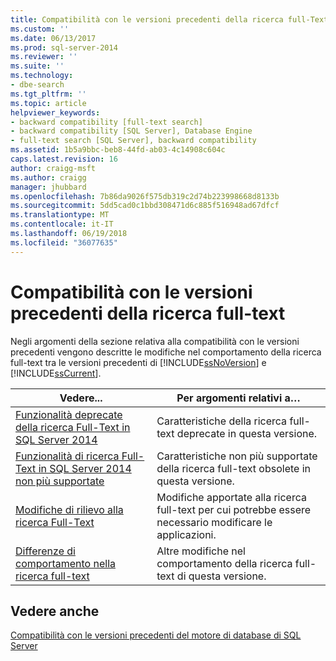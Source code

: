 ```yaml
---
title: Compatibilità con le versioni precedenti della ricerca full-Text | Documenti Microsoft
ms.custom: ''
ms.date: 06/13/2017
ms.prod: sql-server-2014
ms.reviewer: ''
ms.suite: ''
ms.technology:
- dbe-search
ms.tgt_pltfrm: ''
ms.topic: article
helpviewer_keywords:
- backward compatibility [full-text search]
- backward compatibility [SQL Server], Database Engine
- full-text search [SQL Server], backward compatibility
ms.assetid: 1b5a9bbc-beb8-44fd-ab03-4c14908c604c
caps.latest.revision: 16
author: craigg-msft
ms.author: craigg
manager: jhubbard
ms.openlocfilehash: 7b86da9026f575db319c2d74b223998668d8133b
ms.sourcegitcommit: 5dd5cad0c1bbd308471d6c885f516948ad67dfcf
ms.translationtype: MT
ms.contentlocale: it-IT
ms.lasthandoff: 06/19/2018
ms.locfileid: "36077635"
---
```

# <a name="full-text-search-backward-compatibility"></a>Compatibilità con le versioni precedenti della ricerca full-text
  Negli argomenti della sezione relativa alla compatibilità con le versioni precedenti vengono descritte le modifiche nel comportamento della ricerca full-text tra le versioni precedenti di [!INCLUDE[ssNoVersion](../includes/ssnoversion-md.md)] e [!INCLUDE[ssCurrent](../includes/sscurrent-md.md)].  
  
|Vedere...|Per argomenti relativi a…|  
|----------|-----------------------|  
|[Funzionalità deprecate della ricerca Full-Text in SQL Server 2014](../relational-databases/search/deprecated-full-text-search-features-in-sql-server-2016.md)|Caratteristiche della ricerca full-text deprecate in questa versione.|  
|[Funzionalità di ricerca Full-Text in SQL Server 2014 non più supportate](../../2014/database-engine/discontinued-full-text-search-features-in-sql-server-2014.md)|Caratteristiche non più supportate della ricerca full-text obsolete in questa versione.|  
|[Modifiche di rilievo alla ricerca Full-Text](breaking-changes-to-full-text-search.md)|Modifiche apportate alla ricerca full-text per cui potrebbe essere necessario modificare le applicazioni.|  
|[Differenze di comportamento nella ricerca full-text](../../2014/database-engine/behavior-changes-to-full-text-search.md)|Altre modifiche nel comportamento della ricerca full-text di questa versione.|  
  
## <a name="see-also"></a>Vedere anche  
 [Compatibilità con le versioni precedenti del motore di database di SQL Server](sql-server-database-engine-backward-compatibility.md)  
  
  